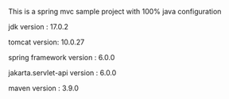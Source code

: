 This is a spring mvc sample project with 100% java configuration 


jdk version : 17.0.2

tomcat version: 10.0.27

spring framework version : 6.0.0

jakarta.servlet-api version : 6.0.0

maven version : 3.9.0

